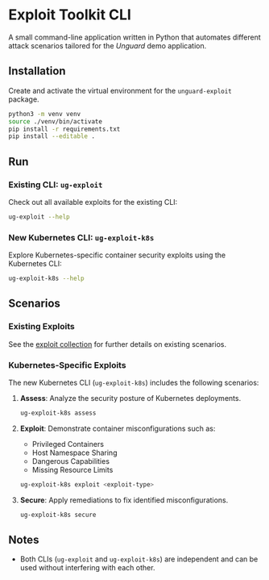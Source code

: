 # Exploit Toolkit CLI

A small command-line application written in Python that automates different attack scenarios tailored for the *Unguard* demo application.

## Installation

Create and activate the virtual environment for the `unguard-exploit` package.

```bash
python3 -m venv venv
source ./venv/bin/activate
pip install -r requirements.txt
pip install --editable .
```

## Run

### Existing CLI: `ug-exploit`

Check out all available exploits for the existing CLI:

```bash
ug-exploit --help
```

### New Kubernetes CLI: `ug-exploit-k8s`

Explore Kubernetes-specific container security exploits using the Kubernetes CLI:

```bash
ug-exploit-k8s --help
```

## Scenarios

### Existing Exploits

See the [exploit collection](./exploits/README.md) for further details on existing scenarios.

### Kubernetes-Specific Exploits

The new Kubernetes CLI (`ug-exploit-k8s`) includes the following scenarios:

1. **Assess**: Analyze the security posture of Kubernetes deployments.

    ```bash
    ug-exploit-k8s assess
    ```

2. **Exploit**: Demonstrate container misconfigurations such as:
    - Privileged Containers
    - Host Namespace Sharing
    - Dangerous Capabilities
    - Missing Resource Limits

    ```bash
    ug-exploit-k8s exploit <exploit-type>
    ```

3. **Secure**: Apply remediations to fix identified misconfigurations.

    ```bash
    ug-exploit-k8s secure
    ```

## Notes

- Both CLIs (`ug-exploit` and `ug-exploit-k8s`) are independent and can be used without interfering with each other.
